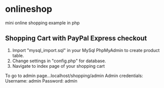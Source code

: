 # onlineshop
mini online shopping example in php


Shopping Cart with PayPal Express checkout
------------------------------------------
1. Import "mysql_import.sql" in your MySql PhpMyAdmin to create product table.
2. Change settings in "config.php" for database.
3. Navigate to index page of your shopping cart


To go to admin page...localhost/shopping/admin
Admin credentials: Username: admin
		   Password: admin

	